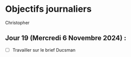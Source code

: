 # Objectifs journaliers

Christopher

## Jour 19 (Mercredi 6 Novembre 2024) :

- [ ] Travailler sur le brief Ducsman
